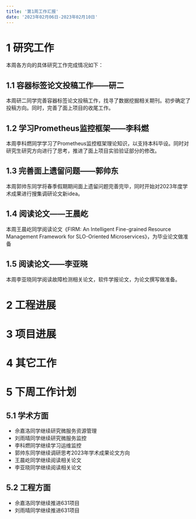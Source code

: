 ```yaml
---
title: '第1周工作汇报'
date: '2023年02月06日-2023年02月10日'
---
```


<!-- 只允许使用一级标题和二级标题 -->

# 1 研究工作

本周各方向的具体研究工作完成情况如下：

## 1.1 容器标签论文投稿工作——研二

本周研二同学完善容器标签论文投稿工作，找寻了数据挖掘相关期刊。初步确定了投稿方向。同时，完善了面上项目的收尾工作。

## 1.2 学习Prometheus监控框架——李科燃

本周李科燃同学学习了Prometheus监控框架理论知识，以支持本科毕设。同时对研究生研究方向进行了思考，推进了面上项目实验验证部分的修改。

## 1.3 完善面上遗留问题——郭帅东

本周郭帅东同学将春季假期期间面上遗留问题完善完毕，同时开始对2023年度学术成果进行搜集调研论文新idea。

## 1.4 阅读论文——王晨屹

本周王晨屹同学阅读论文《FIRM: An Intelligent Fine-grained Resource
Management Framework for SLO-Oriented
Microservices》，为毕业论文做准备

## 1.5 阅读论文——李亚晓

本周李亚晓同学阅读故障检测相关论文，软件学报论文，为论文撰写做准备。

# 2 工程进展

# 3 项目进展

# 4 其它工作

# 5 下周工作计划

## 5.1 学术方面

+ 佘嘉洛同学继续研究微服务资源管理
+ 刘雨晴同学继续研究微服务监控
+ 李科燃同学继续学习运维监控
+ 郭帅东同学继续调研思考2023年学术成果论文方向
+ 王晨屹同学继续阅读相关论文
+ 李亚晓同学继续阅读相关论文

## 5.2 工程方面

+ 佘嘉洛同学继续推进631项目
+ 刘雨晴同学继续推进631项目
